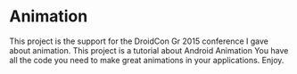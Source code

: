 # Animation
This project is the support for the DroidCon Gr 2015 conference I gave about animation.
This project is a tutorial about Android Animation
You have all the code you need to make great animations in your applications.
Enjoy.

